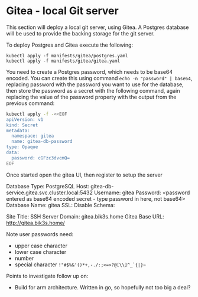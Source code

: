 # Gitea - local Git server

This section will deploy a local git server, using Gitea.  A Postgres database will be used to provide the backing storage for the git server.

To deploy Postgres and Gitea execute the following:

```
kubectl apply -f manifests/gitea/postgres.yaml
kubectl apply -f manifests/gitea/gitea.yaml
```

You need to create a Postgres password, which needs to be base64 encoded.  You can create this using command ```echo -n "password" | base64```, replacing password with the password you want to use for the database, then store the password as a secret with the following command, again replacing the value of the password property with the output from the previous command:

```bash
kubectl apply -f -<<EOF
apiVersion: v1
kind: Secret
metadata:
  namespace: gitea
  name: gitea-db-password
type: Opaque
data:
  password: cGFzc3dvcmQ=
EOF
```

Once started open the gitea UI, then register to setup the server

Database Type:  PostgreSQL
Host:           gitea-db-service.gitea.svc.cluster.local:5432
Username:       gitea
Password:       <password entered as base64 encoded secret - type password in here, not base64>
Database Name:  gitea
SSL:            Disable
Schema:         <leave blank>

Site Title:     <Set to string of choice>
SSH Server Domain: gitea.bik3s.home <this is what the ingress hostname is>
Gitea Base URL: http://gitea.bik3s.home/


Note user passwords need:
- upper case character
- lower case character
- number
- special character ```!"#$%&'()*+,-./:;<=>?@[\\]^_`{|}~```

Points to investigate follow up on:
- Build for arm architecture.  Written in go, so hopefully not too big a deal?